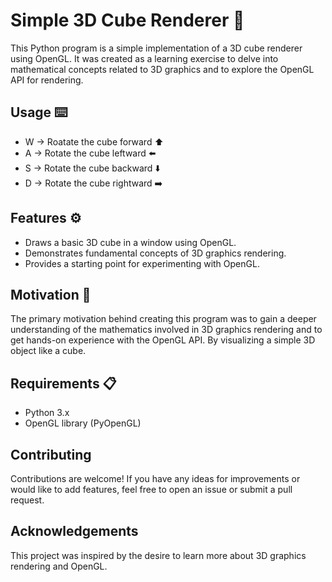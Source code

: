 # Simple 3D Cube Renderer 🔳

This Python program is a simple implementation of a 3D cube renderer using OpenGL. It was created as a learning exercise to delve into mathematical concepts related to 3D graphics and to explore the OpenGL API for rendering.

## Usage ⌨️
- W -> Roatate the cube forward ⬆️
- A -> Rotate the cube leftward ⬅️
- S -> Rotate the cube backward ⬇️
- D -> Rotate the cube rightward ➡️

## Features ⚙️
- Draws a basic 3D cube in a window using OpenGL.
- Demonstrates fundamental concepts of 3D graphics rendering.
- Provides a starting point for experimenting with OpenGL.

## Motivation 🎯
The primary motivation behind creating this program was to gain a deeper understanding of the mathematics involved in 3D graphics rendering and to get hands-on experience with the OpenGL API. By visualizing a simple 3D object like a cube.

## Requirements 📋
- Python 3.x
- OpenGL library (PyOpenGL)

## Contributing
Contributions are welcome! If you have any ideas for improvements or would like to add features, feel free to open an issue or submit a pull request.

## Acknowledgements
This project was inspired by the desire to learn more about 3D graphics rendering and OpenGL.
